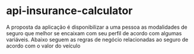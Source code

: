 # api-insurance-calculator
A proposta da aplicação é disponibilizar a uma pessoa as modalidades de seguro que melhor se encaixam com seu perfil de acordo com algumas variáveis. Abaixo seguem as regras de negócio relacionadas ao seguro de acordo com o valor do veículo
